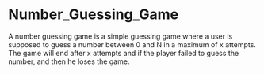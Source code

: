 # Number_Guessing_Game
A number guessing game is a simple guessing game where a user is supposed to guess a number between 0 and N in a maximum of x attempts. The game will end after x attempts and if the player failed to guess the number, and then he loses the game.
